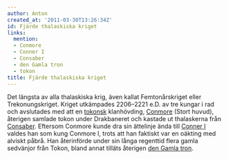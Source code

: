 ```yaml
---
author: Anton
created_at: '2011-03-30T13:26:34Z'
id: Fjärde thalaskiska kriget
links:
  mention:
  - Conmore
  - Conner I
  - Consaber
  - den Gamla tron
  - tokon
title: Fjärde thalaskiska kriget
---
```


Det längsta av alla thalaskiska krig, även kallat Femtonårskriget eller Trekonungskriget. Kriget
utkämpades 2206–2221 e.D. av tre kungar i rad och avslutades med att en [tokonsk] klanhövding,
[Conmore] (Stort huvud), återigen samlade tokon under Drakbaneret och kastade ut thalaskerna från
[Consaber]. Eftersom Conmore kunde dra sin ättelinje ända till [Conner I] valdes han som kung
Conmore I, trots att han faktiskt var en oäkting med alviskt påbrå. Han återinförde under sin långa
regenttid flera gamla sedvänjor från Tokon, bland annat tilläts återigen [den Gamla tron].

  [tokonsk]: tokon
  [Conmore]: Conmore
  [Consaber]: Consaber
  [Conner I]: Conner_I
  [den Gamla tron]: den_Gamla_tron
